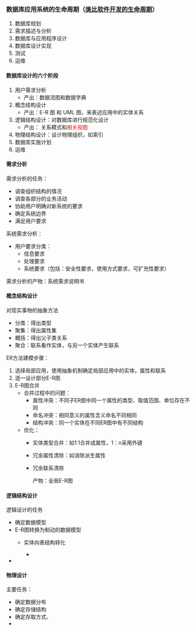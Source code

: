 ### 数据库应用系统的生命周期（[类比软件开发的生命周期]()）

1. 数据库规划
2. 需求描述与分析
3. 数据库与应用程序设计
4. 数据库设计实现
5. 测试
6. 运维

#### 数据库设计的六个阶段

1. 用户需求分析
   - 产出：数据流图和数据字典
2. 概念结构设计
   - 产出：E-R 图 和 UML 图，来表述应用中的实体关系
3. 逻辑结构设计：对数据库进行规范化设计
   - 产出： 关系模式和<font color='red'>相关视图</font>
4. 物理结构设计：设计物理组织，如索引
5. 数据库实施计划
6. 运维

#### 需求分析

需求分析的任务：

- 调查组织结构的情况
- 调查各部分的业务活动
- 协助用户明确对新系统的要求
- 确定系统边界
- 满足用户要求

系统需求分析：

- 用户要求分类：
  - 信息要求
  - 处理要求
  - 系统要求（包括：安全性要求，使用方式要求，可扩充性要求）

需求分析的产物：系统需求说明书

#### 概念结构设计

对现实事物的抽象方法

- 分类：得出类型
- 聚集：得出属性集
- 概括：得出父子类关系
- 聚合：联系看作实体，与另一个实体产生联系

ER方法建模步骤：

1. 选择局部应用，使用抽象机制确定局部应用中的实体，属性和联系
2. 逐一设计部分E-R图
3. E-R图合并
   - 合并过程中的问题：
     - 属性冲突：不同子ER图中同一个属性的类型、取值范围、单位存在不同
     - 命名冲突：相同意义的属性含义命名不同相同
     - 结构冲突：同一个实体在不同ER图中有不同结构
   - 优化：
     - 实体类型合并：如1:1合并成属性，1：n采用外键
     
     - 冗余属性清除：如消除派生属性
     
     - 冗余联系清除
       
       产物：全局E-R图

#### 逻辑结构设计

逻辑设计的任务

- 确定数据模型
- E-R图转换为制动的数据模型
  - 实体向表结构转化
    
    -
- 

#### 物理设计

主要任务：

- 确定数据分布
- 确定存储结构
- 确定存取方式、
- 
